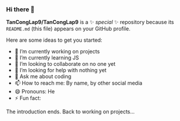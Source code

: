 ### Hi there 👋


**TanCongLap9/TanCongLap9** is a ✨ _special_ ✨ repository because its `README.md` (this file) appears on your GitHub profile.

Here are some ideas to get you started:

- 🔭 I’m currently working on projects
- 🌱 I’m currently learning JS
- 👯 I’m looking to collaborate on no one yet
- 🤔 I’m looking for help with nothing yet
- 💬 Ask me about coding
- 📫 How to reach me: By name, by other social media
- 😄 Pronouns: He
- ⚡ Fun fact: 

The introduction ends. Back to working on projects...
